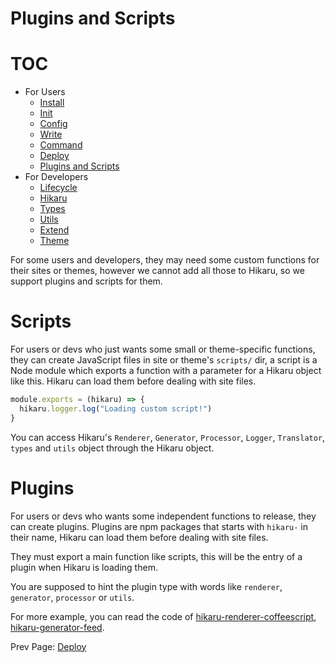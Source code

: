 Plugins and Scripts
===================

# TOC

- For Users
    - [Install](../user/install.md)
    - [Init](../user/init.md)
    - [Config](../user/config.md)
    - [Write](../user/write.md)
    - [Command](../user/command.md)
    - [Deploy](../user/deploy.md)
    - [Plugins and Scripts](../user/plugins-and-scripts.md)
- For Developers
    - [Lifecycle](../dev/lifecycle.md)
    - [Hikaru](../dev/hikaru.md)
    - [Types](../dev/types.md)
    - [Utils](../dev/utils.md)
    - [Extend](../dev/extend.md)
    - [Theme](../dev/theme.md)

For some users and developers, they may need some custom functions for their sites or themes, however we cannot add all those to Hikaru, so we support plugins and scripts for them.

# Scripts

For users or devs who just wants some small or theme-specific functions, they can create JavaScript files in site or theme's `scripts/` dir, a script is a Node module which exports a function with a parameter for a Hikaru object like this. Hikaru can load them before dealing with site files.

```javascript
module.exports = (hikaru) => {
  hikaru.logger.log("Loading custom script!")
}
```

You can access Hikaru's `Renderer`, `Generator`, `Processor`, `Logger`, `Translator`, `types` and `utils` object through the Hikaru object.

# Plugins

For users or devs who wants some independent functions to release, they can create plugins. Plugins are npm packages that starts with `hikaru-` in their name, Hikaru can load them before dealing with site files.

They must export a main function like scripts, this will be the entry of a plugin when Hikaru is loading them.

You are supposed to hint the plugin type with words like `renderer`, `generator`, `processor` or `utils`.

For more example, you can read the code of [hikaru-renderer-coffeescript](https://github.com/AlynxZhou/hikaru-renderer-coffeescript/), [hikaru-generator-feed](https://github.com/AlynxZhou/hikaru-generator-feed/).

Prev Page: [Deploy](deploy.md)

